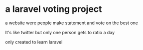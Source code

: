 # a laravel voting project
<p> a website were people make statement and vote on the best one</p>
<p> It's like twitter but only one person gets to ratio a day</p>
<p>only created to learn laravel</p>